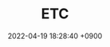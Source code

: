 ---
layout  : category
title   : ETC
summary : 
date    : 2022-04-19 18:28:40 +0900
updated : 2022-04-19 20:55:09 +0900
tag     : etc
toc     : true
public  : true
parent  : [[/index]]
latex   : false
---